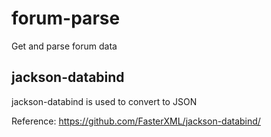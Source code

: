# forum-parse
Get and parse forum data

## jackson-databind
jackson-databind is used to convert to JSON

Reference: https://github.com/FasterXML/jackson-databind/